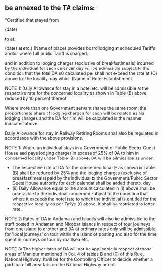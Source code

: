 ## be annexed to the TA claims:

"Certified that stayed from

(date)

to at.

(date) at etc.) (Name of place) provides boardllodging at scheduled  Tariffs andlor where full public Tariff is charged.

and in addition to lodging charges (exclusive of breakfastlmeals) incurred by the individual for each calendar day will be admissible subject to the condition that the total DA s0 calculated per shall not exceed the rate at (C) above for the locality: day which (Name of HotellEstablishment

NOTE 1: Daily Allowance for stay in a hotel etc. will be admissible at the respective rate for the concerned locality as shown in Table (B) above reduced by 10 percent thereof

Where more than one Government servant shares the same room; the proportionate share of lodging charges for each will be related as his lodging charges and the DA for him will be calculated in the manner indicated above.

Daily Allowance for stay in Railway Retiring Rooms shall also be regulated in accordance with the above provisions.

NOTE 1: Where an individual stays in a Government or Public Sector Guest House and pays lodging charges in excess of 25% of DA to him in concerned locality under Table (B) above; DA will be admissible as under.

- The respective rate of DA for the concerned locality as shown in Table (B) shall be reduced by 25% and the lodging charges (exclusive of breakfastlmeals) paid by the individual to the Government/Public Sector Guest House authority for each calendar shall be added thereto. day
- (ii)   Daily Allowance equal to the amount calculated in (i) above shall be admissible to the individual concerned subject to the condition that where it exceeds the hotel rate to which the individual is entitled for the respective locality as per Taÿÿe (C above; it shall be restricted to latter rate.

NOTE 2: Rates of DA in Andaman and Islands will also be admissible to the staff posted in Andaman and Nicobar Islands in respect of tour journeys from one island to another and DA at ordinary rates only will be admissible for 'local journeys' on tour within the island of posting and also for the time spent in journeys on tour by roadlsea etc.

NOTE 3: The higher rates of DA will not be applicable in respect of those areas of Manipur mentioned in Col. 4 of tables B and (C) of this Rule, National Highway. Itwill be for the Controlling Officer to decide whether a particular hill area falls on the National Highway or not.
